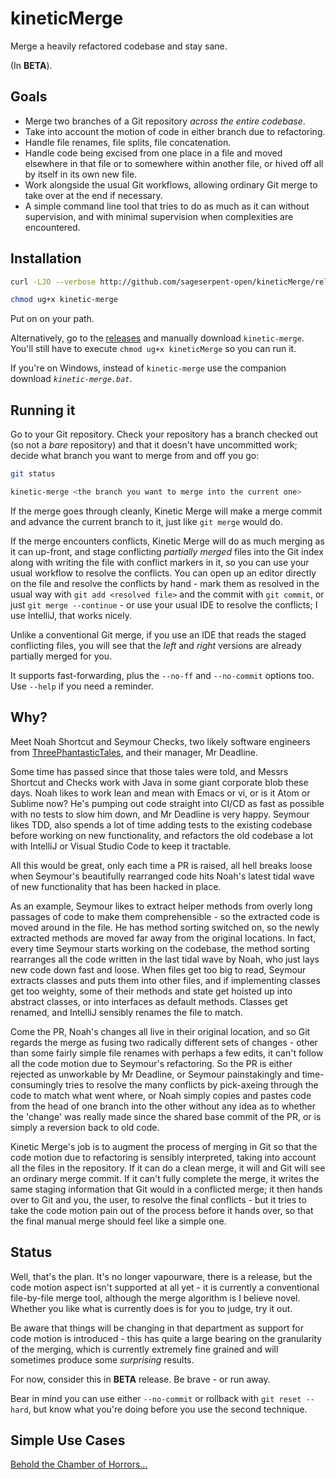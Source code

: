 # kineticMerge
Merge a heavily refactored codebase and stay sane.

(In **BETA**).

## Goals
- Merge two branches of a Git repository *across the entire codebase*.
- Take into account the motion of code in either branch due to refactoring.
- Handle file renames, file splits, file concatenation.
- Handle code being excised from one place in a file and moved elsewhere in that file or to somewhere within another file, or hived off all by itself in its own new file.
- Work alongside the usual Git workflows, allowing ordinary Git merge to take over at the end if necessary.
- A simple command line tool that tries to do as much as it can without supervision, and with minimal supervision when complexities are encountered.

## Installation ##

```bash
curl -LJO --verbose http://github.com/sageserpent-open/kineticMerge/releases/download/v<RELEASE VERSION FROM GITHUB>/kinetic-merge

chmod ug+x kinetic-merge
```
Put on on your path.

Alternatively, go to the [releases](https://github.com/sageserpent-open/kineticMerge/releases) and manually download `kinetic-merge`. You'll still have to execute `chmod ug+x kineticMerge` so you can run it.

If you're on Windows, instead of `kinetic-merge` use the companion download *`kinetic-merge.bat`*.

## Running it ##

Go to your Git repository. Check your repository has a branch checked out (so not a *bare* repository) and that it doesn't have uncommitted work; decide what branch you want to merge from and off you go:

```bash
git status

kinetic-merge <the branch you want to merge into the current one>
```
If the merge goes through cleanly, Kinetic Merge will make a merge commit and advance the current branch to it, just like `git merge` would do.

If the merge encounters conflicts, Kinetic Merge will do as much merging as it can up-front, and stage conflicting *partially merged* files into the Git index along with writing the file with conflict markers in it, so you can use your usual workflow to resolve the conflicts. You can open up an editor directly on the file and resolve the conflicts by hand - mark them as resolved in the usual way with `git add <resolved file>` and the commit with `git commit`, or just `git merge --continue` - or use your usual IDE to resolve the conflicts; I use IntelliJ, that works nicely.

Unlike a conventional Git merge, if you use an IDE that reads the staged conflicting files, you will see that the *left* and *right* versions are already partially merged for you.

It supports fast-forwarding, plus the `--no-ff` and `--no-commit` options too. Use `--help` if you need a reminder.

## Why?
Meet Noah Shortcut and Seymour Checks, two likely software engineers from [ThreePhantasticTales](http://www.octopull.co.uk/sw-dev/ThreePhantasticTails.html), and their manager, Mr Deadline.

Some time has passed since that those tales were told, and Messrs Shortcut and Checks work with Java in some giant corporate blob these days. Noah likes to work lean and mean with Emacs or vi, or is it Atom or Sublime now? He's pumping out code straight into CI/CD as fast as possible with no tests to slow him down, and Mr Deadline is very happy. Seymour likes TDD, also spends a lot of time adding tests to the existing codebase before working on new functionality, and refactors the old codebase a lot with IntelliJ or Visual Studio Code to keep it tractable.

All this would be great, only each time a PR is raised, all hell breaks loose when Seymour's beautifully rearranged code hits Noah's latest tidal wave of new functionality that has been hacked in place.

As an example, Seymour likes to extract helper methods from overly long passages of code to make them comprehensible - so the extracted code is moved around in the file. He has method sorting switched on, so the newly extracted methods are moved far away from the original locations. In fact, every time Seymour starts working on the codebase, the method sorting rearranges all the code written in the last tidal wave by Noah, who just lays new code down fast and loose. When files get too big to read, Seymour extracts classes and puts them into other files, and if implementing classes get too weighty, some of their methods and state get hoisted up into abstract classes, or into interfaces as default methods. Classes get renamed, and IntelliJ sensibly renames the file to match.

Come the PR, Noah's changes all live in their original location, and so Git regards the merge as fusing two radically different sets of changes - other than some fairly simple file renames with perhaps a few edits, it can't follow all the code motion due to Seymour's refactoring. So the PR is either rejected as unworkable by Mr Deadline, or Seymour painstakingly and time-consumingly tries to resolve the many conflicts by pick-axeing through the code to match what went where, or Noah simply copies and pastes code from the head of one branch into the other without any idea as to whether the 'change' was really made since the shared base commit of the PR, or is simply a reversion back to old code.

Kinetic Merge's job is to augment the process of merging in Git so that the code motion due to refactoring is sensibly interpreted, taking into account all the files in the repository. If it can do a clean merge, it will and Git will see an ordinary merge commit. If it can't fully complete the merge, it writes the same staging information that Git would in a conflicted merge; it then hands over to Git and you, the user, to resolve the final conflicts - but it tries to take the code motion pain out of the process before it hands over, so that the final manual merge should feel like a simple one.

## Status
Well, that's the plan. It's no longer vapourware, there is a release, but the code motion aspect isn't supported at all yet - it is currently a conventional file-by-file merge tool, although the merge algorithm is I believe novel. Whether you like what is currently does is for you to judge, try it out.

Be aware that things will be changing in that department as support for code motion is introduced - this has quite a large bearing on the granularity of the merging, which is currently extremely fine grained and will sometimes produce some _surprising_ results.

For now, consider this in **BETA** release. Be brave - or run away.

Bear in mind you can use either `--no-commit` or rollback with `git reset --hard`, but know what you're doing before you use the second technique.

## Simple Use Cases
[Behold the Chamber of Horrors...](./documents/EXAMPLES.md)
